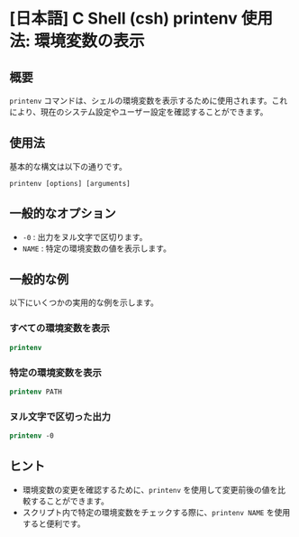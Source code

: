 # [日本語] C Shell (csh) printenv 使用法: 環境変数の表示

## 概要
`printenv` コマンドは、シェルの環境変数を表示するために使用されます。これにより、現在のシステム設定やユーザー設定を確認することができます。

## 使用法
基本的な構文は以下の通りです。

```
printenv [options] [arguments]
```

## 一般的なオプション
- `-0` : 出力をヌル文字で区切ります。
- `NAME` : 特定の環境変数の値を表示します。

## 一般的な例
以下にいくつかの実用的な例を示します。

### すべての環境変数を表示
```csh
printenv
```

### 特定の環境変数を表示
```csh
printenv PATH
```

### ヌル文字で区切った出力
```csh
printenv -0
```

## ヒント
- 環境変数の変更を確認するために、`printenv` を使用して変更前後の値を比較することができます。
- スクリプト内で特定の環境変数をチェックする際に、`printenv NAME` を使用すると便利です。